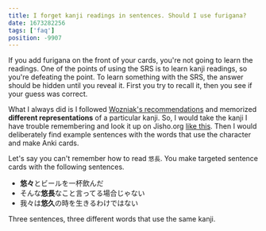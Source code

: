```yaml
---
title: I forget kanji readings in sentences. Should I use furigana?
date: 1673282256
tags: ['faq']
position: -9907
---
```


If you add furigana on the front of your cards,
you're not going to learn the readings.
One of the points of using the SRS is to learn kanji readings,
so you're defeating the point.
To learn something with the SRS, the answer should be hidden until you reveal it.
First you try to recall it, then you see if your guess was correct.

What I always did is I followed
[Wozniak's recommendations](https://www.supermemo.com/archives1990-2015/articles/20rules)
and memorized **different representations** of a particular kanji.
So, I would take the kanji I have trouble remembering and look it up on Jisho.org
[like this](https://jisho.org/search/%EF%BC%8A%E8%BD%A2%EF%BC%8A).
Then I would deliberately find example sentences
with the words that use the character and make Anki cards.

Let's say you can't remember how to read `悠長`.
You make targeted sentence cards with the following sentences.

* **悠々**とビールを一杯飲んだ
* そんな**悠長**なこと言ってる場合じゃない
* 我々は**悠久**の時を生きるわけではない

Three sentences, three different words that use the same kanji.
